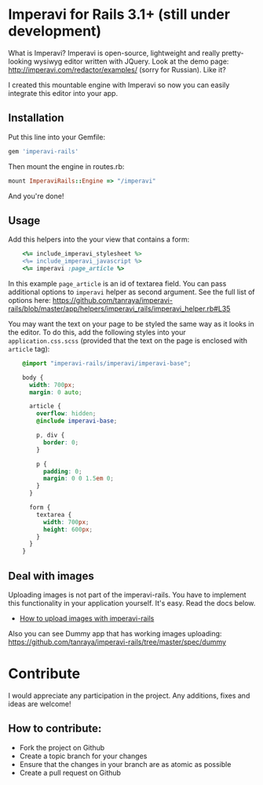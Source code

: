 # Imperavi for Rails 3.1+ (still under development)

What is Imperavi? Imperavi is open-source, lightweight and really pretty-looking wysiwyg editor written with JQuery. Look at the demo page: http://imperavi.com/redactor/examples/ (sorry for Russian). Like it?

I created this mountable engine with Imperavi so now you can easily integrate this editor into your app.

## Installation

Put this line into your Gemfile:

```ruby
gem 'imperavi-rails'
```

Then mount the engine in routes.rb:

```ruby
mount ImperaviRails::Engine => "/imperavi"
```

And you're done!

## Usage

Add this helpers into the your view that contains a form:

```ruby
    <%= include_imperavi_stylesheet %>
    <%= include_imperavi_javascript %>
    <%= imperavi :page_article %>
```

In this example `page_article` is an id of textarea field. You can pass additional options to `imperavi` helper as second argument. See the full list of options here: https://github.com/tanraya/imperavi-rails/blob/master/app/helpers/imperavi_rails/imperavi_helper.rb#L35

You may want the text on your page to be styled the same way as it looks in the editor. To do this, add the following styles into your `application.css.scss` (provided that the text on the page is enclosed with `article` tag):

```scss
    @import "imperavi-rails/imperavi/imperavi-base";

    body {
      width: 700px;
      margin: 0 auto;

      article {
        overflow: hidden;
        @include imperavi-base;

        p, div {
          border: 0;
        }

        p {
          padding: 0;
          margin: 0 0 1.5em 0;
        }
      }

      form {
        textarea {
          width: 700px;
          height: 600px;
        }
      }
    }
```

## Deal with images

Uploading images is not part of the imperavi-rails. You have to implement this functionality in your application yourself. It's easy. Read the docs below.

* [How to upload images with imperavi-rails](https://github.com/tanraya/imperavi-rails/wiki/How-to-upload-images-with-imperavi-rails)

Also you can see Dummy app that has working images uploading: https://github.com/tanraya/imperavi-rails/tree/master/spec/dummy

# Contribute

I would appreciate any participation in the project. Any additions, fixes and ideas are welcome!

## How to contribute:

* Fork the project on Github
* Create a topic branch for your changes
* Ensure that the changes in your branch are as atomic as possible
* Create a pull request on Github
